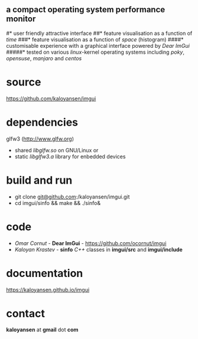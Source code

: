 ## a compact operating system performance monitor
#* user friendly attractive interface
##* feature visualisation as a function of *time*
###* feature visualisation as a function of *space* (histogram)
####* customisable experience with a graphical interface powered by *Dear ImGui*
#####* tested on various *linux*-kernel operating systems including *poky*, *opensuse*, *manjaro* and *centos*


source
==
https://github.com/kaloyansen/imgui

dependencies
==
glfw3 (http://www.glfw.org)
* shared *libglfw.so* on GNU/Linux or
* static *libglfw3.a* library for enbedded devices

build and run
===
* git clone git@github.com:/kaloyansen/imgui.git
* cd imgui/sinfo && make && ./sinfo&

code
====
* *Omar Cornut* - **Dear ImGui** - https://github.com/ocornut/imgui
* *Kaloyan Krastev* - **sinfo** *C++* classes in **imgui/src** and **imgui/include**

documentation
===
https://kaloyansen.github.io/imgui 

contact
==
**kaloyansen** at **gmail** dot **com**


